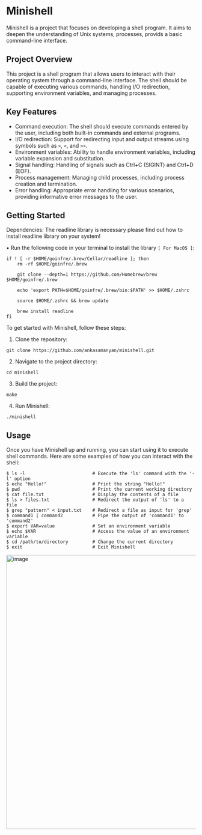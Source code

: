 # Minishell

Minishell is a project that focuses on developing a shell program. It aims to deepen the understanding of Unix systems, processes, provids a basic command-line interface.

## Project Overview

This project is a shell program that allows users to interact with their operating system through a command-line interface. The shell should be capable of executing various commands, handling I/O redirection, supporting environment variables, and managing processes.

## Key Features

- Command execution: The shell should execute commands entered by the user, including both built-in commands and external programs.
- I/O redirection: Support for redirecting input and output streams using symbols such as `>`, `<`, and `>>`.
- Environment variables: Ability to handle environment variables, including variable expansion and substitution.
- Signal handling: Handling of signals such as Ctrl+C (SIGINT) and Ctrl+D (EOF).
- Process management: Managing child processes, including process creation and termination.
- Error handling: Appropriate error handling for various scenarios, providing informative error messages to the user.

## Getting Started

Dependencies:
	The readline library is necessary please find out how to install readline library on your system!

• Run the following code in your terminal to install the library `[ For MacOS ]`: 
```
if ! [ -r $HOME/goinfre/.brew/Cellar/readline ]; then
	rm -rf $HOME/goinfre/.brew

	git clone --depth=1 https://github.com/Homebrew/brew $HOME/goinfre/.brew

	echo 'export PATH=$HOME/goinfre/.brew/bin:$PATH' >> $HOME/.zshrc

	source $HOME/.zshrc && brew update

	brew install readline
fi
```

To get started with Minishell, follow these steps:

1. Clone the repository:				
```
git clone https://github.com/ankasamanyan/minishell.git
```
2. Navigate to the project directory:	
```
cd minishell
```
3. Build the project:					
```
make
```
4. Run Minishell:						
```
./minishell
```

## Usage

Once you have Minishell up and running, you can start using it to execute shell commands. Here are some examples of how you can interact with the shell:

```
$ ls -l              			# Execute the 'ls' command with the '-l' option
$ echo "Hello!"      			# Print the string "Hello!"
$ pwd                			# Print the current working directory
$ cat file.txt       			# Display the contents of a file
$ ls > files.txt     			# Redirect the output of 'ls' to a file
$ grep "pattern" < input.txt    # Redirect a file as input for 'grep'
$ command1 | command2           # Pipe the output of 'command1' to 'command2'
$ export VAR=value              # Set an environment variable
$ echo $VAR                     # Access the value of an environment variable
$ cd /path/to/directory         # Change the current directory
$ exit                          # Exit Minishell
```

<img width="730" alt="image" src="https://user-images.githubusercontent.com/89840461/205446900-ba137aab-9ce3-487b-998c-c36f306957fc.png">

